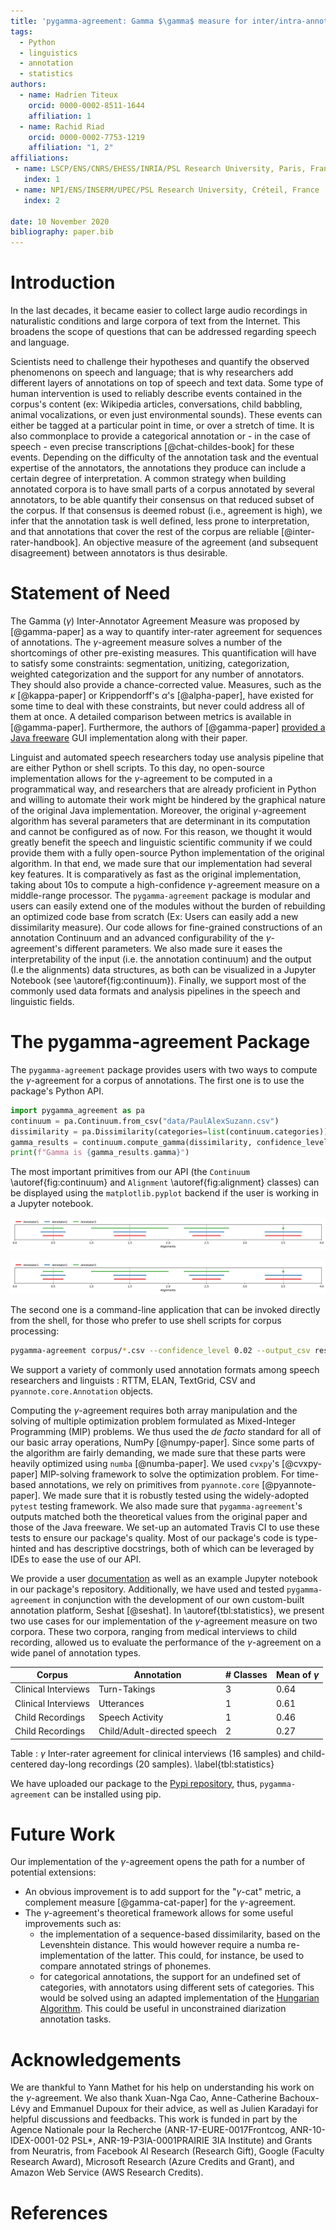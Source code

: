 ```yaml
---
title: 'pygamma-agreement: Gamma $\gamma$ measure for inter/intra-annotator agreement in Python'
tags:
  - Python
  - linguistics
  - annotation
  - statistics
authors:
  - name: Hadrien Titeux
    orcid: 0000-0002-8511-1644
    affiliation: 1
  - name: Rachid Riad
    orcid: 0000-0002-7753-1219
    affiliation: "1, 2"
affiliations:
 - name: LSCP/ENS/CNRS/EHESS/INRIA/PSL Research University, Paris, France 
   index: 1
 - name: NPI/ENS/INSERM/UPEC/PSL Research University, Créteil, France
   index: 2
   
date: 10 November 2020
bibliography: paper.bib
---
```


# Introduction

In the last decades, it became easier to collect large audio recordings in naturalistic conditions and large corpora of text from the Internet. This broadens the scope of questions that can be addressed regarding speech and language.


Scientists need to challenge their hypotheses and quantify the observed phenomenons on speech and language; that is why researchers add different layers of annotations on top of speech and text data. Some type of human intervention is used to reliably describe events contained in the corpus's content (ex: Wikipedia articles, conversations, child babbling, animal vocalizations, or even just environmental sounds). These events can either be tagged at a particular point in time, or over a stretch of time. It is also commonplace to provide a categorical annotation or - in the case of speech -  even precise transcriptions [@chat-childes-book] for these events. 
Depending on the difficulty of the annotation task and the eventual expertise of the annotators, the annotations they produce can include a certain degree of interpretation.
A common strategy when building annotated corpora is to have small parts of a corpus annotated by several annotators, to be able quantify their consensus on that reduced subset of the corpus. 
If that consensus is deemed robust (i.e., agreement is high), we infer that the annotation task is well defined, less prone to interpretation, and that annotations that cover the rest of the corpus are reliable [@inter-rater-handbook].
An objective measure of the agreement (and subsequent disagreement) between annotators is thus desirable.

# Statement of Need

The Gamma ($\gamma$) Inter-Annotator Agreement Measure was proposed by [@gamma-paper] as a way to quantify inter-rater agreement for sequences of annotations. The $\gamma$-agreement measure solves a number of the shortcomings of other pre-existing measures. 
This quantification will have to satisfy some constraints: segmentation, unitizing, categorization, weighted categorization and the support for any number of annotators. They should also provide a chance-corrected value.
Measures, such as the $\kappa$ [@kappa-paper] or Krippendorff's $\alpha$'s [@alpha-paper], have existed for some time to deal with these constraints, but never could address all of them at once. A detailed comparison between metrics is available in [@gamma-paper]. Furthermore, the authors of [@gamma-paper] [provided a Java freeware](https://gamma.greyc.fr/) GUI implementation along with their paper. 

Linguist and automated speech researchers today use analysis pipeline that are either Python or shell scripts. 
To this day, no open-source implementation allows for the $\gamma$-agreement to be computed in a programmatical way, and researchers that are already proficient in Python and willing to automate their work might be hindered by the graphical nature of the original Java implementation.
Moreover, the original $\gamma$-agreement algorithm has several parameters that are determinant in its computation and cannot be configured as of now.
For this reason, we thought it would greatly benefit the speech and linguistic scientific community if we could provide them with a fully open-source Python implementation of the original algorithm.
In that end, we made sure that our implementation had several key features. It is comparatively as fast as the original implementation, taking about 10s to compute a high-confidence $\gamma$-agreement measure on a middle-range processor.
The `pygamma-agreement` package is modular and users can easily extend one of the modules without the burden of rebuilding an optimized code base from scratch (Ex: Users can easily add a new dissimilarity measure).
Our code allows for fine-grained constructions of an annotation Continuum and an advanced configurability of the $\gamma$-agreement's different parameters.
We also made sure it eases the interpretability of the input (i.e. the annotation continuum) and the output (I.e the alignments) data structures, as both can be visualized in a Jupyter Notebook (see \autoref{fig:continuum}).
Finally, we support most of the commonly used data formats and analysis pipelines in the speech and linguistic fields.


# The pygamma-agreement Package


The `pygamma-agreement` package provides users with two ways to compute the $\gamma$-agreement for a corpus of annotations. The first one is to use the package's Python API. 

```python
import pygamma_agreement as pa
continuum = pa.Continuum.from_csv("data/PaulAlexSuzann.csv")
dissimilarity = pa.Dissimilarity(categories=list(continuum.categories))
gamma_results = continuum.compute_gamma(dissimilarity, confidence_level=0.02)
print(f"Gamma is {gamma_results.gamma}")
```

The most important primitives from our API (the `Continuum` \autoref{fig:continuum} and `Alignment` \autoref{fig:alignment} classes) can be displayed using the `matplotlib.pyplot` backend if the user is working in a Jupyter notebook. 

![Displaying a Continuum in a jupyter notebook. \label{fig:continuum}](continuum.png)

![Displaying an Alignment in a jupyter notebook. \label{fig:alignment}](best_alignment.png)

The second one is a command-line application that can be invoked directly from the shell, for those who prefer to use shell scripts for corpus processing:

```bash
pygamma-agreement corpus/*.csv --confidence_level 0.02 --output_csv results.csv
```

We support a variety of commonly used annotation formats among speech researchers and linguists : RTTM, ELAN, TextGrid, CSV and `pyannote.core.Annotation` objects.

Computing the $\gamma$-agreement requires both array manipulation and the solving of multiple optimization problem formulated as Mixed-Integer Programming (MIP) problems. We thus used the _de facto_ standard for all of our basic array operations, NumPy [@numpy-paper].
Since some parts of the algorithm are fairly demanding, we made sure that these parts were heavily optimized using `numba` [@numba-paper]. We used `cvxpy`'s [@cvxpy-paper] MIP-solving framework to solve the optimization problem. For time-based annotations, we rely on primitives from `pyannote.core` [@pyannote-paper]. We made sure that it is robustly tested using the widely-adopted `pytest` testing framework. We also made sure that `pygamma-agreement`'s outputs matched both the theoretical values from the original paper and those of the Java freeware. We set-up an automated Travis CI to use these tests to ensure our package's quality. Most of our package's code is type-hinted and has descriptive docstrings, both of which  can be leveraged by IDEs to ease the use of our API.

We provide a user [documentation](https://pygamma-agreement.readthedocs.io/en/latest/) as well as an example Jupyter notebook in our package's repository. Additionally, we have used and tested `pygamma-agreement` in conjunction with the development of our own custom-built annotation platform, Seshat [@seshat]. In \autoref{tbl:statistics}, we present two use cases for our implementation of the $\gamma$-agreement measure on two corpora. These two corpora, ranging from medical interviews to child recording, allowed us to evaluate the performance of the $\gamma$-agreement on a wide panel of annotation types.


| Corpus              | Annotation                  | # Classes | Mean of $\gamma$ |
|---------------------|-----------------------------|-----------|------------------|
| Clinical Interviews | Turn-Takings                | 3         | 0.64             |
| Clinical Interviews | Utterances                  | 1         | 0.61             |
| Child Recordings    | Speech Activity             | 1         | 0.46             |
| Child Recordings    | Child/Adult-directed speech | 2         | 0.27             |


Table : $\gamma$ Inter-rater agreement for clinical interviews (16 samples) and child-centered day-long recordings (20 samples). \label{tbl:statistics}


We have uploaded our package to the [Pypi repository](https://pypi.org/project/pygamma-agreement/), thus, `pygamma-agreement` can be installed using pip.


# Future Work

Our implementation of the $\gamma$-agreement opens the path for a number of potential extensions:

* An obvious improvement is to add support for the "$\gamma$-cat" metric, a complement measure [@gamma-cat-paper] for the $\gamma$-agreement.
* The $\gamma$-agreement's theoretical framework allows for some useful improvements such as:
  - the implementation of a sequence-based dissimilarity, based on the Levenshtein distance. This would however require a numba re-implementation of the latter. This could, for instance, be used to compare annotated strings of phonemes.
  - for categorical annotations, the support for an undefined set of categories, with annotators using different sets of categories. This would be solved using an adapted implementation of the [Hungarian Algorithm](https://en.wikipedia.org/wiki/Hungarian_algorithm). This could be useful in unconstrained diarization annotation tasks.


# Acknowledgements

We are thankful to Yann Mathet for his help on understanding his work on the $\gamma$-agreement. We also thank Xuan-Nga Cao, Anne-Catherine Bachoux-Lévy and Emmanuel Dupoux for their advice, as well as Julien Karadayi for helpful discussions and feedbacks.  This work is funded in part by the Agence Nationale pour la Recherche (ANR-17-EURE-0017Frontcog, ANR-10-IDEX-0001-02 PSL*, ANR-19-P3IA-0001PRAIRIE 3IA Institute) and Grants from Neuratris, from Facebook AI Research (Research Gift), Google (Faculty Research Award),  Microsoft  Research  (Azure  Credits  and  Grant), and Amazon Web Service (AWS Research Credits).

# References

